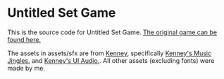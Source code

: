 # Untitled Set Game

This is the source code for Untitled Set Game. [The original game can be found here.](https://fr75s.itch.io/untitled-set-game)

The assets in assets/sfx are from [Kenney](https://kenney.nl/), specifically [Kenney's Music Jingles.](https://kenney.nl/assets/music-jingles) and [Kenney's UI Audio.](https://kenney.nl/assets/ui-audio). All other assets (excluding fonts) were made by me.
